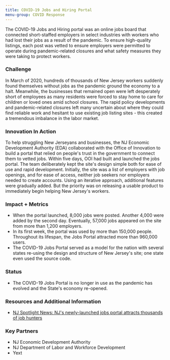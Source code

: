 ```yaml
---
title: COVID-19 Jobs and Hiring Portal
menu-group: COVID Response
---
```


The COVID-19 Jobs and Hiring portal was an online jobs board that connected short-staffed employers in select industries with workers who had lost their jobs as a result of the pandemic. To ensure high-quality listings, each post was vetted to ensure employers were permitted to operate during pandemic-related closures and what safety measures they were taking to protect workers.

### Challenge

In March of 2020, hundreds of thousands of New Jersey workers suddenly found themselves without jobs as the pandemic ground the economy to a halt. Meanwhile, the businesses that remained open were left desperately short of employees as many residents were forced to stay home to care for children or loved ones amid school closures. The rapid policy developments and pandemic-related closures left many uncertain about where they could find reliable work and hesitant to use existing job listing sites - this created a tremendous imbalance in the labor market.

### Innovation In Action

To help struggling New Jerseyans and businesses, the NJ Economic Development Authority (EDA) collaborated with the Office of Innovation to build a portal that relied on people's trust in the government to connect them to vetted jobs. Within five days, OOI had built and launched the jobs portal. The team deliberately kept the site's design simple both for ease of use and rapid development. Initially, the site was a list of employers with job openings, and for ease of access, neither job seekers nor employers needed to create accounts. Using an iterative approach, additional features were gradually added. But the priority was on releasing a usable product to immediately begin helping New Jersey's workers.

### Impact + Metrics

-   When the portal launched, 8,000 jobs were posted. Another 4,000 were added by the second day. Eventually, 57,000 jobs appeared on the site from more than 1,200 employers.
-   In its first week, the portal was used by more than 150,000 people. Throughout its lifespan, the Jobs Portal attracted more than 960,000 users.
-   The COVID-19 Jobs Portal served as a model for the nation with several states re-using the design and structure of New Jersey's site; one state even used the source code.

### Status

-   The COVID-19 Jobs Portal is no longer in use as the pandemic has evolved and the State's economy re-opened.

### Resources and Additional Information

-   [NJ Spotlight News: NJ's newly-launched jobs portal attracts thousands of job hunters](https://www.njspotlight.com/2020/04/coronavirus-in-nj-newly-launched-jobs-portal-attracts-thousands-of-job-hunters/)

### Key Partners

-   NJ Economic Development Authority
-   NJ Department of Labor and Workforce Development
-   Yext
